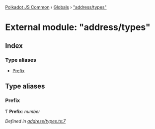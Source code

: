 [Polkadot JS Common](../README.md) › [Globals](../globals.md) › ["address/types"](_address_types_.md)

# External module: "address/types"

## Index

### Type aliases

* [Prefix](_address_types_.md#prefix)

## Type aliases

###  Prefix

Ƭ **Prefix**: *number*

*Defined in [address/types.ts:7](https://github.com/polkadot-js/common/blob/90ca8a0d/packages/util-crypto/src/address/types.ts#L7)*
